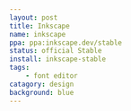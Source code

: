 ```yaml
---
layout: post
title: Inkscape
name: inkscape
ppa: ppa:inkscape.dev/stable
status: official Stable
install: inkscape-stable
tags:
    - font editor
catagory: design
background: blue
---
```


